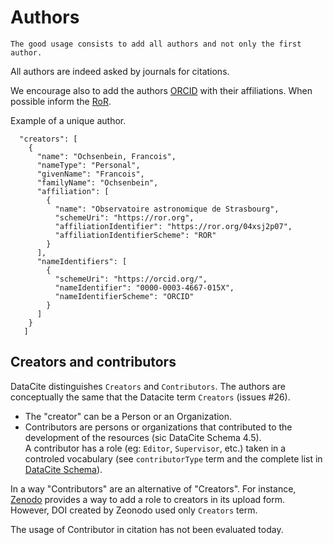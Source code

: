 # Authors
```
The good usage consists to add all authors and not only the first author. 
```
All authors are indeed asked by journals for citations.

We encourage also to add the authors [ORCID](https://orcid.org/) with their affiliations.
When possible inform the [RoR](https://ror.org/).


Example of a unique author.
```
  "creators": [
    {
      "name": "Ochsenbein, Francois",
      "nameType": "Personal",
      "givenName": "Francois",
      "familyName": "Ochsenbein",
      "affiliation": [
        {
          "name": "Observatoire astronomique de Strasbourg",
          "schemeUri": "https://ror.org",
          "affiliationIdentifier": "https://ror.org/04xsj2p07",
          "affiliationIdentifierScheme": "ROR"
        }
      ],
      "nameIdentifiers": [
        {
          "schemeUri": "https://orcid.org/",
          "nameIdentifier": "0000-0003-4667-015X",
          "nameIdentifierScheme": "ORCID"
        }
      ]
    }
   ]
```
    
## Creators and contributors
DataCite distinguishes ```Creators``` and ```Contributors```. The authors are conceptually the same that the Datacite term ```Creators``` (issues #26).

- The "creator" can be a Person or an Organization.
- Contributors are persons or organizations that contributed to the development of the resources (sic DataCite Schema 4.5).  
A contributor has a role (eg: ```Editor```, ```Supervisor```, etc.) taken in a controled vocabulary
(see ```contributorType``` term and the complete list in [DataCite Schema](https://datacite-metadata-schema.readthedocs.io/_/downloads/en/4.5/pdf/)).

In a way "Contributors" are an alternative of "Creators". For instance, [Zenodo](https://zenodo.org) provides a way to add a role to creators in its upload form.
However, DOI created by Zeonodo used only ```Creators``` term.

The usage of Contributor in citation has not been evaluated today.

